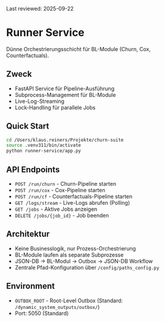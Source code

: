 Last reviewed: 2025-09-22

# Runner Service

Dünne Orchestrierungsschicht für BL-Module (Churn, Cox, Counterfactuals).

## Zweck
- FastAPI Service für Pipeline-Ausführung
- Subprocess-Management für BL-Module  
- Live-Log-Streaming
- Lock-Handling für parallele Jobs

## Quick Start
```bash
cd /Users/klaus.reiners/Projekte/churn-suite
source .venv311/bin/activate
python runner-service/app.py
```

## API Endpoints
- `POST /run/churn` - Churn-Pipeline starten
- `POST /run/cox` - Cox-Pipeline starten  
- `POST /run/cf` - Counterfactuals-Pipeline starten
- `GET /logs/stream` - Live-Logs abrufen (Polling)
- `GET /jobs` - Aktive Jobs anzeigen
- `DELETE /jobs/{job_id}` - Job beenden

## Architektur
- Keine Businesslogik, nur Prozess-Orchestrierung
- BL-Module laufen als separate Subprozesse
- JSON-DB → BL-Modul → Outbox → JSON-DB Workflow
- Zentrale Pfad-Konfiguration über `/config/paths_config.py`

## Environment
- `OUTBOX_ROOT` - Root-Level Outbox (Standard: `/dynamic_system_outputs/outbox/`)
- Port: 5050 (Standard)
